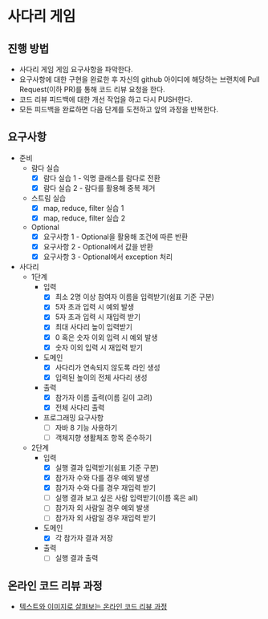 # 사다리 게임
## 진행 방법
* 사다리 게임 게임 요구사항을 파악한다.
* 요구사항에 대한 구현을 완료한 후 자신의 github 아이디에 해당하는 브랜치에 Pull Request(이하 PR)를 통해 코드 리뷰 요청을 한다.
* 코드 리뷰 피드백에 대한 개선 작업을 하고 다시 PUSH한다.
* 모든 피드백을 완료하면 다음 단계를 도전하고 앞의 과정을 반복한다.

## 요구사항
- 준비
    - 람다 실습
        - [x] 람다 실습 1 - 익명 클래스를 람다로 전환
        - [x] 람다 실습 2 - 람다를 활용해 중복 제거
    - 스트림 실습
        - [x] map, reduce, filter 실습 1
        - [x] map, reduce, filter 실습 2
    - Optional
        - [x] 요구사항 1 - Optional을 활용해 조건에 따른 반환
        - [x] 요구사항 2 - Optional에서 값을 반환
        - [x] 요구사항 3 - Optional에서 exception 처리
- 사다리
    - 1단계
        - 입력
            - [x] 최소 2명 이상 참여자 이름을 입력받기(쉼표 기준 구분)
            - [x] 5자 초과 입력 시 예외 발생
            - [x] 5자 초과 입력 시 재입력 받기
            - [x] 최대 사다리 높이 입력받기
            - [x] 0 혹은 숫자 이외 입력 시 예외 발생
            - [x] 숫자 이외 입력 시 재입력 받기
        - 도메인
            - [x] 사다리가 연속되지 않도록 라인 생성
            - [x] 입력된 높이의 전체 사다리 생성
        - 출력
            - [x] 참가자 이름 출력(이름 길이 고려)
            - [x] 전체 사다리 출력
        - 프로그래밍 요구사항
            - [ ] 자바 8 기능 사용하기
            - [ ] 객체지향 생활체조 항목 준수하기
    - 2단계
        - 입력
            - [x] 실행 결과 입력받기(쉼표 기준 구분)
            - [x] 참가자 수와 다를 경우 예외 발생
            - [x] 참가자 수와 다를 경우 재입력 받기
            - [ ] 실행 결과 보고 싶은 사람 입력받기(이름 혹은 all)
            - [ ] 참가자 외 사람일 경우 예외 발생
            - [ ] 참가자 외 사람일 경우 재입력 받기
        - 도메인
            - [x] 각 참가자 결과 저장
        - 출력
            - [ ] 실행 결과 출력

## 온라인 코드 리뷰 과정
* [텍스트와 이미지로 살펴보는 온라인 코드 리뷰 과정](https://github.com/nextstep-step/nextstep-docs/tree/master/codereview)